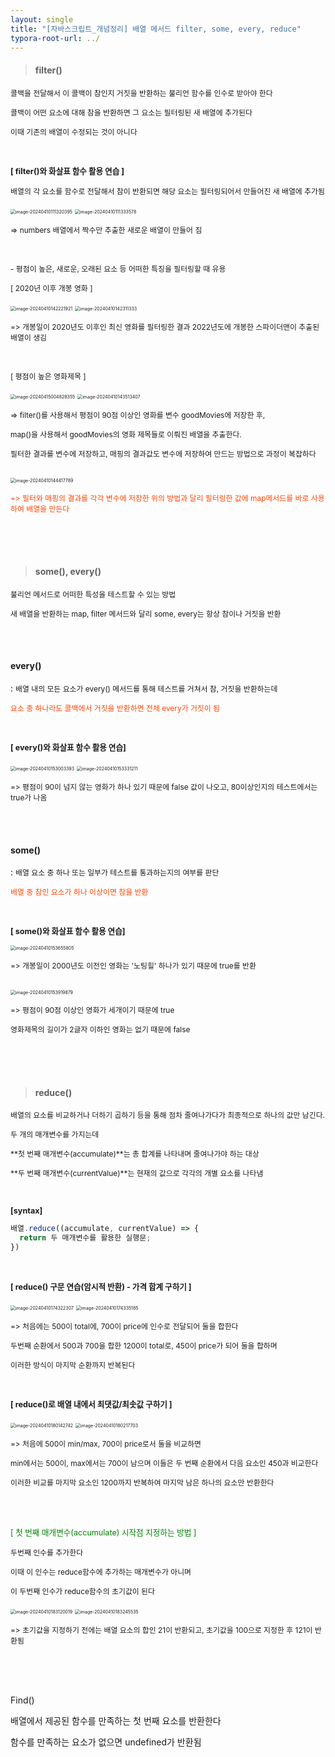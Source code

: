 ```yaml
---
layout: single
title: "[자바스크립트_개념정리] 배열 메서드 filter, some, every, reduce"
typora-root-url: ../
---
```






> #### filter()



<span style="font-size:85%">콜백을 전달해서 이 콜백이 참인지 거짓을 반환하는 불리언 함수를 인수로 받아야 한다</span>

<span style="font-size:85%">콜백이 어떤 요소에 대해 참을 반환하면 그 요소는 필터링된 새 배열에 추가된다</span>

<span style="font-size:85%">이때 기존의 배열이 수정되는 것이 아니다</span>

<br>

**<span style="font-size:90%">[ filter()와 화살표 함수 활용 연습 ]</span>**

<span style="font-size:85%">배열의 각 요소를 함수로 전달해서 참이 반환되면 해당 요소는 필터링되어서 만들어진 새 배열에 추가됨</span>

<img src="/images/2024-04-07-method_array2/image-20240410111320395.png" alt="image-20240410111320395" style="zoom:50%;" />

<img src="/images/2024-04-07-method_array2/image-20240410111333578.png" alt="image-20240410111333578" style="zoom:50%;" />

<span style="font-size:85%">=> numbers 배열에서 짝수만 추출한 새로운 배열이 만들어 짐</span>



<br>

<span style="font-size:85%">- 평점이 높은, 새로운, 오래된 요소 등 어떠한 특징을 필터링할 때 유용</span>



<span style="font-size:85%">[ 2020년 이후 개봉 영화 ]</span>

<img src="/images/2024-04-07-method_array2/image-20240410142221921.png" alt="image-20240410142221921" style="zoom:50%;" />

<img src="/images/2024-04-07-method_array2/image-20240410142311333.png" alt="image-20240410142311333" style="zoom:50%;" />

<span style="font-size:85%">=> 개봉일이 2020년도 이후인 최신 영화를 필터링한 결과 2022년도에 개봉한 스파이더맨이 추출된 배열이 생김</span>

<br>



<span style="font-size:85%">[ 평점이 높은 영화제목 ]</span>

<img src="/images/2024-04-07-method_array2/image-20240415004828355.png" alt="image-20240415004828355" style="zoom:50%;" />

<img src="/images/2024-04-07-method_array2/image-20240410143513407.png" alt="image-20240410143513407" style="zoom:50%;" />

<span style="font-size:85%">=> filter()를 사용해서 평점이 90점 이상인 영화를 변수 goodMovies에 저장한 후, </span>

<span style="font-size:85%"> map()을 사용해서 goodMovies의 영화 제목들로 이뤄진 배열을 추출한다.</span>

<span style="font-size:85%">필터한 결과를 변수에 저장하고, 매핑의 결과값도 변수에 저장하여 만드는 방법으로 과정이 복잡하다</span>

<br>

<img src="/images/2024-04-07-method_array2/image-20240410144417789.png" alt="image-20240410144417789" style="zoom:50%;" />

<span style="font-size:85%; color:orangered">=> 필터와 매핑의 결과를 각각 변수에 저장한 위의 방법과 달리 필터링한 값에 map메서드를 바로 사용하여 배열을 만든다</span>

<br>

<br>

<br>



> #### some(), every()
>
> 

<span style="font-size:85%">불리언 메서드로 어떠한 특성을 테스트할 수 있는 방법</span>

<span style="font-size:85%">새 배열을 반환하는 map, filter 메서드와 달리 some, every는 항상 참이나 거짓을 반환</span>

<br>

<br>



#### every()



: <span style="font-size:85%">배열 내의 모든 요소가 every() 메서드를 통해 테스트를 거쳐서 참, 거짓을 반환하는데</span>

<span style="font-size:85%; color:orangered">요소 중 하나라도 콜백에서 거짓을 반환하면 전체 every가 거짓이 됨</span>

<br>

<span style="font-size:90%; font-weight:bold">[ every()와 화살표 함수 활용 연습]</span>

<img src="/images/2024-04-07-method_array2/image-20240410153003393.png" alt="image-20240410153003393" style="zoom:50%;" />



<img src="/images/2024-04-07-method_array2/image-20240410153331211.png" alt="image-20240410153331211" style="zoom:50%;" />

<span style="font-size:85%">=> 평점이 90이 넘지 않는 영화가 하나 있기 때문에 false 값이 나오고, 80이상인지의 테스트에서는 true가 나옴</span>

<br>

<br>

#### some()



: <span style="font-size:85%">배열 요소 중 하나 또는 일부가 테스트를 통과하는지의 여부를 판단</span>

<span style="font-size:85%; color:orangered">배열 중 참인 요소가 하나 이상이면 참을 반환</span>

<br>

**<span style="font-size:90%">[ some()와 화살표 함수 활용 연습]</span>**

<img src="/images/2024-04-07-method_array2/image-20240410153655805.png" alt="image-20240410153655805" style="zoom:50%;" />

<span style="font-size:85%">=> 개봉일이 2000년도 이전인 영화는 '노팅힐' 하나가 있기 때문에 true를 반환</span>

<br>

<img src="/images/2024-04-07-method_array2/image-20240410153919879.png" alt="image-20240410153919879" style="zoom:50%;" />

<span style="font-size:85%">=> 평점이 90점 이상인 영화가 세개이기 때문에 true</span>

<span style="font-size:85%">영화제목의 길이가 2글자 이하인 영화는 없기 때문에 false</span>



<br>

<br>

<br>





> #### reduce()



<span style="font-size:85%">배열의 요소를 비교하거나 더하기 곱하기 등을 통해 점차 줄여나가다가 최종적으로 하나의 값만 남긴다.</span>

<span style="font-size:85%">두 개의 매개변수를 가지는데</span>

<span style="font-size:85%">**첫 번째 매개변수(accumulate)**는 총 합계를 나타내며 줄여나가야 하는 대상</span>

<span style="font-size:85%">**두 번째 매개변수(currentValue)**는 현재의 값으로 각각의 개별 요소를 나타냄</span>

<br>

**<span style="font-size:90%">[syntax]</span>**

```javascript
배열.reduce((accumulate, currentValue) => {
  return 두 매개변수를 활용한 실행문;
})
```

<br>

**<span style="font-size:90%">[ reduce() 구문 연습(암시적 반환) - 가격 합계 구하기 ]</span>**

<img src="/images/2024-04-07-method_array2/image-20240410174322307.png" alt="image-20240410174322307" style="zoom:50%;" />

<img src="/images/2024-04-07-method_array2/image-20240410174335185.png" alt="image-20240410174335185" style="zoom:50%;" />

<span style="font-size:85%">=> 처음에는 500이 total에, 700이 price에 인수로 전달되어 둘을 합한다</span>

<span style="font-size:85%"> 두번째 순환에서 500과 700을 합한 1200이 total로, 450이 price가 되어 둘을 합하며</span>

<span style="font-size:85%"> 이러한 방식이 마지막 순환까지 반복된다</span>

<br>

**<span style="font-size:90%">[ reduce()로 배열 내에서 최댓값/최솟값 구하기 ]</span>**

<img src="/images/2024-04-07-method_array2/image-20240410180142742.png" alt="image-20240410180142742" style="zoom:50%;" />

<img src="/images/2024-04-07-method_array2/image-20240410180217703.png" alt="image-20240410180217703" style="zoom:50%;" />

<span style="font-size:85%">=> 처음에 500이 min/max, 700이 price로서 둘을 비교하면</span>

<span style="font-size:85%"> min에서는 500이, max에서는 700이 남으며 이들은 두 번째 순환에서 다음 요소인 450과 비교한다</span>

<span style="font-size:85%"> 이러한 비교를 마지막 요소인 1200까지 반복하여 마지막 남은 하나의 요소만 반환한다</span>

<br>

<br>

<span style="font-size:90%; color:green">[ 첫 번째 매개변수(accumulate) 시작점 지정하는 방법 ]</span>

<span style="font-size:85%">두번째 인수를 추가한다</span>

<span style="font-size:85%">이때 이 인수는 reduce함수에 추가하는 매개변수가 아니며</span>

<span style="font-size:85%">이 두번째 인수가 reduce함수의 초기값이 된다</span>
<br>

<img src="/images/2024-04-07-method_array2/image-20240410183120019.png" alt="image-20240410183120019" style="zoom:50%;" />

<img src="/images/2024-04-07-method_array2/image-20240410183245535.png" alt="image-20240410183245535" style="zoom:50%;" />

<span style="font-size:85%">=> 초기값을 지정하기 전에는 배열 요소의 합인 21이 반환되고, 초기값을 100으로 지정한 후 121이 반환됨</span>

<br>

<br>

<br>

Find()

배열에서 제공된 함수를 만족하는 첫 번째 요소를 반환한다

함수를 만족하는 요소가 없으면 undefined가 반환됨
